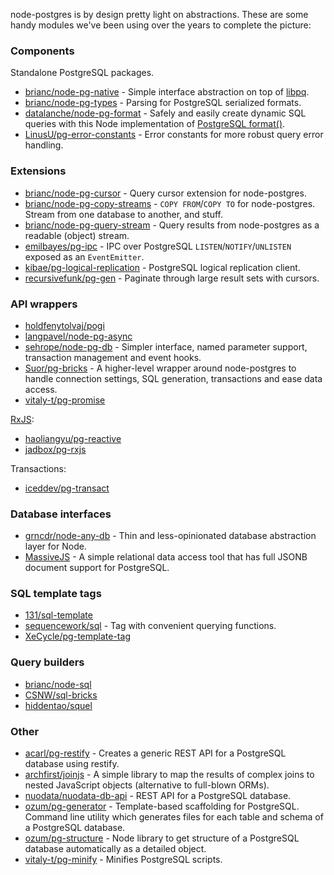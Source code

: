 node-postgres is by design pretty light on abstractions.  These are some handy modules we've been using over the years to complete the picture:


### Components

Standalone PostgreSQL packages.

- [brianc/node-pg-native](https://github.com/brianc/node-pg-native) - Simple interface abstraction on top of [libpq](https://github.com/brianc/node-libpq).
- [brianc/node-pg-types](https://github.com/brianc/node-pg-types) - Parsing for PostgreSQL serialized formats.
- [datalanche/node-pg-format](https://github.com/datalanche/node-pg-format) - Safely and easily create dynamic SQL queries with this Node implementation of [PostgreSQL format()](https://www.postgresql.org/docs/current/functions-string.html#FUNCTIONS-STRING-FORMAT).
- [LinusU/pg-error-constants](https://github.com/LinusU/pg-error-constants) - Error constants for more robust query error handling.


### Extensions

- [brianc/node-pg-cursor](https://github.com/brianc/node-pg-cursor) - Query cursor extension for node-postgres.
- [brianc/node-pg-copy-streams](https://github.com/brianc/node-pg-copy-streams) - `COPY FROM`/`COPY TO` for node-postgres. Stream from one database to another, and stuff.
- [brianc/node-pg-query-stream](https://github.com/brianc/node-pg-query-stream) - Query results from node-postgres as a readable (object) stream.
- [emilbayes/pg-ipc](https://github.com/emilbayes/pg-ipc) - IPC over PostgreSQL `LISTEN`/`NOTIFY`/`UNLISTEN` exposed as an `EventEmitter`.
- [kibae/pg-logical-replication](https://github.com/kibae/pg-logical-replication) - PostgreSQL logical replication client.
- [recursivefunk/pg-gen](https://github.com/recursivefunk/pg-gen) - Paginate through large result sets with cursors.


### API wrappers

- [holdfenytolvaj/pogi](https://github.com/holdfenytolvaj/pogi)
- [langpavel/node-pg-async](https://github.com/langpavel/node-pg-async)
- [sehrope/node-pg-db](https://github.com/sehrope/node-pg-db) - Simpler interface, named parameter support, transaction management and event hooks.
- [Suor/pg-bricks](https://github.com/Suor/pg-bricks) - A higher-level wrapper around node-postgres to handle connection settings, SQL generation, transactions and ease data access.
- [vitaly-t/pg-promise](https://github.com/vitaly-t/pg-promise)

[RxJS](https://github.com/ReactiveX/rxjs):

- [haoliangyu/pg-reactive](https://github.com/haoliangyu/pg-reactive)
- [jadbox/pg-rxjs](https://github.com/jadbox/pg-rxjs)

Transactions:

- [iceddev/pg-transact](https://github.com/iceddev/pg-transact)


### Database interfaces

- [grncdr/node-any-db](https://github.com/grncdr/node-any-db) - Thin and less-opinionated database abstraction layer for Node.
- [MassiveJS](https://massivejs.org/) - A simple relational data access tool that has full JSONB document support for PostgreSQL.


### SQL template tags

- [131/sql-template](https://github.com/131/sql-template)
- [sequencework/sql](https://github.com/sequencework/sql) - Tag with convenient querying functions.
- [XeCycle/pg-template-tag](https://github.com/XeCycle/pg-template-tag)


### Query builders

- [brianc/node-sql](https://github.com/brianc/node-sql)
- [CSNW/sql-bricks](https://github.com/CSNW/sql-bricks)
- [hiddentao/squel](https://hiddentao.github.io/squel/)


### Other

- [acarl/pg-restify](https://github.com/acarl/pg-restify) - Creates a generic REST API for a PostgreSQL database using restify.
- [archfirst/joinjs](https://github.com/archfirst/joinjs) - A simple library to map the results of complex joins to nested JavaScript objects (alternative to full-blown ORMs).
- [nuodata/nuodata-db-api](https://github.com/nuodata/nuodata-db-api) - REST API for a PostgreSQL database.
- [ozum/pg-generator](https://www.pg-generator.com/) - Template-based scaffolding for PostgreSQL. Command line utility which generates files for each table and schema of a PostgreSQL database.
- [ozum/pg-structure](https://www.pg-structure.com/) - Node library to get structure of a PostgreSQL database automatically as a detailed object.
- [vitaly-t/pg-minify](https://github.com/vitaly-t/pg-minify) - Minifies PostgreSQL scripts.